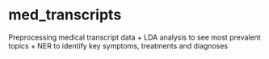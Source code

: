 # med_transcripts
Preprocessing medical transcript data + LDA analysis to see most prevalent topics + NER to identify key symptoms, treatments and diagnoses 

